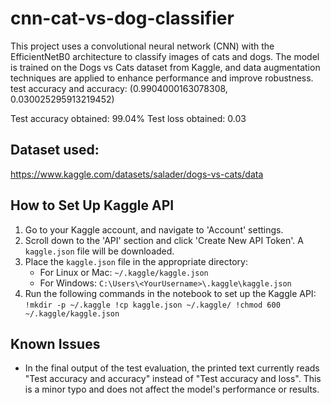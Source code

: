 # cnn-cat-vs-dog-classifier
This project uses a convolutional neural network (CNN) with the EfficientNetB0 architecture to classify images of cats and dogs. The model is trained on the Dogs vs Cats dataset from Kaggle, and data augmentation techniques are applied to enhance performance and improve robustness. test accuracy and accuracy: (0.9904000163078308, 0.030025295913219452)

Test accuracy obtained: 99.04%
Test loss obtained: 0.03

## Dataset used:
https://www.kaggle.com/datasets/salader/dogs-vs-cats/data

## How to Set Up Kaggle API
1. Go to your Kaggle account, and navigate to 'Account' settings.
2. Scroll down to the 'API' section and click 'Create New API Token'. A `kaggle.json` file will be downloaded.
3. Place the `kaggle.json` file in the appropriate directory:
   - For Linux or Mac: `~/.kaggle/kaggle.json`
   - For Windows: `C:\Users\<YourUsername>\.kaggle\kaggle.json`
4. Run the following commands in the notebook to set up the Kaggle API:
   `
   !mkdir -p ~/.kaggle
   !cp kaggle.json ~/.kaggle/
   !chmod 600 ~/.kaggle/kaggle.json
   `

## Known Issues

- In the final output of the test evaluation, the printed text currently reads "Test accuracy and accuracy" instead of "Test accuracy and loss". This is a minor typo and does not affect the model's performance or results.
